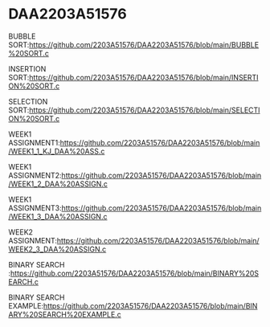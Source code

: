# DAA2203A51576

  BUBBLE SORT:https://github.com/2203A51576/DAA2203A51576/blob/main/BUBBLE%20SORT.c

  INSERTION SORT:https://github.com/2203A51576/DAA2203A51576/blob/main/INSERTION%20SORT.c

SELECTION SORT:https://github.com/2203A51576/DAA2203A51576/blob/main/SELECTION%20SORT.c

WEEK1 ASSIGNMENT1:https://github.com/2203A51576/DAA2203A51576/blob/main/WEEK1_1_KJ_DAA%20ASS.c

WEEK1 ASSIGNMENT2:https://github.com/2203A51576/DAA2203A51576/blob/main/WEEK1_2_DAA%20ASSIGN.c

WEEK1 ASSIGNMENT3:https://github.com/2203A51576/DAA2203A51576/blob/main/WEEK1_3_DAA%20ASSIGN.c

WEEK2 ASSIGNMENT:https://github.com/2203A51576/DAA2203A51576/blob/main/WEEK2_3_DAA%20ASSIGN.c

BINARY SEARCH :https://github.com/2203A51576/DAA2203A51576/blob/main/BINARY%20SEARCH.c

BINARY SEARCH EXAMPLE:https://github.com/2203A51576/DAA2203A51576/blob/main/BINARY%20SEARCH%20EXAMPLE.c


